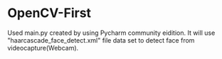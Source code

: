 # OpenCV-First
Used main.py created by using Pycharm community eidition.
It will use "haarcascade_face_detect.xml" file data set to detect face from videocapture(Webcam).
